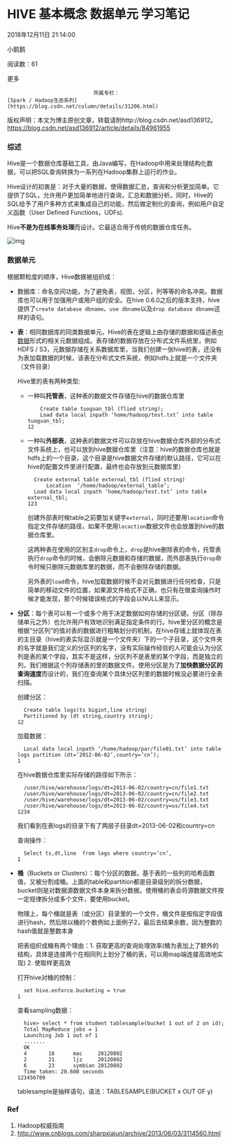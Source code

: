 # HIVE 基本概念 数据单元 学习笔记

2018年12月11日 21:14:00

小鹅鹅

阅读数：61

更多

 								所属专栏： 																[Spark / Hadoop生态系列](https://blog.csdn.net/column/details/31206.html) 																 							

 									

​                   					 							 					                   					 					版权声明：本文为博主原创文章，转载请附http://blog.csdn.net/asd136912。					https://blog.csdn.net/asd136912/article/details/84961955				

### 综述

Hive是一个数据仓库基础工具，由Java编写，在Hadoop中用来处理结构化数据，可以把SQL查询转换为一系列在Hadoop集群上运行的作业。

Hive设计的初衷是：对于大量的数据，使得数据汇总，查询和分析更加简单。它提供了SQL，允许用户更加简单地进行查询，汇总和数据分析。同时，Hive的SQL给予了用户多种方式来集成自己的功能，然后做定制化的查询，例如用户自定义函数（User  Defined Functions，UDFs).

Hive**不是为在线事务处理**而设计。它最适合用于传统的数据仓库任务。

![img](https://upload-images.jianshu.io/upload_images/2021461-0684fb36ab813c4f.png?imageMogr2/auto-orient/strip%7CimageView2/2/w/1240)

### 数据单元

根据颗粒度的顺序，Hive数据被组织成：

- 数据库：命名空间功能，为了避免表，视图，分区，列等等的命名冲突。数据库也可以用于加强用户或用户组的安全。在hive 0.6.0之后的版本支持，hive提供了`create database dbname`、`use dbname`以及`drop database dbname`这样的语句。

- **表**：相同数据库的同类数据单元。Hive的表在逻辑上由存储的数据和描述表[中数据](https://www.baidu.com/s?wd=%E4%B8%AD%E6%95%B0%E6%8D%AE&tn=24004469_oem_dg&rsv_dl=gh_pl_sl_csd)形式的相关元数据组成。表存储的数据存放在分布式文件系统里，例如HDFS / S3，元数据存储在关系数据库里，当我们创建一张hive的表，还没有为表加载数据的时候，该表在分布式文件系统，例如hdfs上就是一个文件夹（文件目录）

  Hive里的表有两种类型:

  - 一种叫**托管表**，这种表的数据文件存储在hive的数据仓库里

    ```
      	Create table tuoguan_tbl (flied string);
      	Load data local inpath ‘home/hadoop/test.txt’ into table tuoguan_tbl;
    12
    ```

  - 一种叫**外部表**，这种表的数据文件可以存放在hive数据仓库外部的分布式文件系统上，也可以放到hive数据仓库里（注意：hive的数据仓库也就是hdfs上的一个目录，这个目录是hive数据文件存储的默认路径，它可以在hive的配置文件里进行配置，最终也会存放到元数据库里）

    ```
      Create external table external_tbl (flied string)
          Location  ‘/home/hadoop/external_table’;
      Load data local inpath ‘home/hadoop/test.txt’ into table external_tbl;
    123
    ```

    创建外部表时候table之前要加关键字`external`，同时还要用`location`命令指定文件存储的路径，如果不使用`locaction`数据文件也会放置到hive的数据仓库里。

    这两种表在使用的区别主`drop`命令上，`drop`是hive删除表的命令，托管表执行`drop`命令的时候，会删除元数据和存储的数据，而外部表执行`drop`命令时候只删除元数据库里的数据，而不会删除存储的数据。

    另外表的`load`命令，hive加载数据时候不会对元数据进行任何检查，只是简单的移动文件的位置，如果源文件格式不正确，也只有在做查询操作时候才能发现，那个时候错误格式的字段会以NULL来显示。

- **分区**：每个表可以有一个或多个用于决定数据如何存储的分区键。分区（除存储单元之外）也允许用户有效地识别满足指定条件的行。hive里分区的概念是根据“分区列”的值对表的数据进行粗略划分的机制，在hive存储上就体现在表的主目录（hive的表实际显示就是一个文件夹）下的一个子目录，这个文件夹的名字就是我们定义的分区列的名字，没有实际操作经验的人可能会认为分区列是表的某个字段，其实不是这样，分区列不是表里的某个字段，而是独立的列，我们根据这个列存储表的里的数据文件。使用分区是为了**加快数据分区的查询速度**而设计的，我们在查询某个具体分区列里的数据时候没必要进行全表扫描。

  创建分区：

  ```
    Create table logs(ts bigint,line string)
    Partitioned by (dt string,country string);
  12
  ```

  加载数据：

  ```
    Local data local inpath ‘/home/hadoop/par/file01.txt’ into table logs partition (dt=’2012-06-02’,country=’cn’);
  1
  ```

  在hive数据仓库里实际存储的路径如下所示：

  ```
    /user/hive/warehouse/logs/dt=2013-06-02/country=cn/file1.txt
    /user/hive/warehouse/logs/dt=2013-06-02/country=cn/file2.txt
    /user/hive/warehouse/logs/dt=2013-06-02/country=us/file3.txt
    /user/hive/warehouse/logs/dt=2013-06-02/country=us/file4.txt
  1234
  ```

  我们看到在表logs的目录下有了两层子目录dt=2013-06-02和country=cn

  查询操作：

  ```
    Select ts,dt,line  from logs where country=’cn’,
  1
  ```

- **桶**（Buckets or  Clusters）：每个分区的数据，基于表的一些列的哈希函数值，又被分割成桶。上面的table和partition都是目录级别的拆分数据，bucket则是对数据源数据文件本身来拆分数据。使用桶的表会将源数据文件按一定规律拆分成多个文件，要使用bucket。

  物理上，每个桶就是表（或分区）目录里的一个文件，桶文件是按指定字段值进行hash，然后除以桶的个数例如上面例子2，最后去结果余数，因为整数的hash值就是整数本身

  把表组织成桶有两个理由：1. 获取更高的查询处理效率(桶为表加上了额外的结构，具体是连接两个在相同列上划分了桶的表，可以用map端连接高效地实现) 2. 使取样更高效

  打开hive对桶的控制：

  ```
    set hive.enforce.bucketing = true
  1
  ```

  查看sampling数据：

  ```
    hive> select * from student tablesample(bucket 1 out of 2 on id);                                                                               
    Total MapReduce jobs = 1
    Launching Job 1 out of 1
    .......
    OK
    4       18      mac     20120802
    2       21      ljz     20120802
    6       23      symbian 20120802
    Time taken: 20.608 seconds
  123456789
  ```

  tablesample是抽样语句，语法：TABLESAMPLE(BUCKET x OUT OF y)

### Ref

1. Hadoop权威指南
2. <http://www.cnblogs.com/sharpxiajun/archive/2013/06/03/3114560.html>